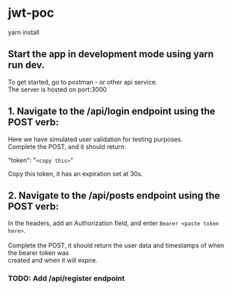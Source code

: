 # jwt-poc

yarn install

## Start the app in development mode using yarn run dev.<br />
To get started, go to postman - or other api service.<br />
The server is hosted on port:3000<br />

## 1. Navigate to the /api/login endpoint using the POST verb:<br />

Here we have simulated user validation for testing purposes.<br />
Complete the POST, and it should return:<br />

"token": "`<copy this>`"<br />

Copy this token, it has an expiration set at 30s.<br />

## 2. Navigate to the /api/posts endpoint using the POST verb:<br />

In the headers, add an Authorization field, and enter `Bearer <paste token here>`.<br />
<br />
Complete the POST, it should return the user data and timestamps of when the bearer token was<br />
created and when it will expire.<br />

### TODO: Add /api/register endpoint<br />
